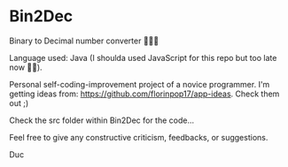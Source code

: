 # Bin2Dec
Binary to Decimal number converter 📌📌📌

Language used: Java (I shoulda used JavaScript for this repo but too late now 🤷‍♂️).

Personal self-coding-improvement project of a novice programmer. I'm getting ideas from: https://github.com/florinpop17/app-ideas. Check them out ;)

Check the src folder within Bin2Dec for the code...

Feel free to give any constructive criticism, feedbacks, or suggestions.

Duc
